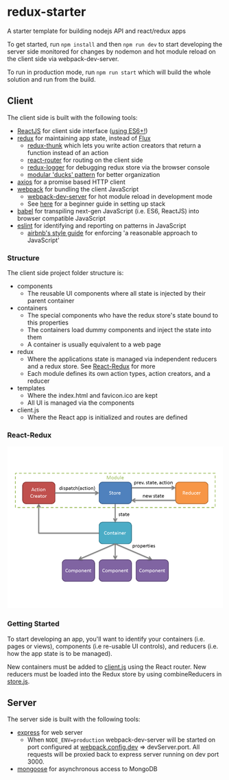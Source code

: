 # redux-starter

A starter template for building nodejs API and react/redux apps

To get started, run ```npm install``` and then ```npm run dev``` to start developing the server side monitored for changes by nodemon and hot module reload on the client side via webpack-dev-server.

To run in production mode, run ```npm run start``` which will build the whole solution and run from the build.

## Client

The client side is built with the following tools:

* [ReactJS](https://facebook.github.io/react/) for client side interface ([using ES6+!](https://babeljs.io/blog/2015/06/07/react-on-es6-plus))
* [redux](http://redux.js.org/) for maintaining app state, instead of [Flux](http://fluxxor.com/what-is-flux.html)
  * [redux-thunk](https://github.com/gaearon/redux-thunk) which lets you write action creators that return a function instead of an action
  * [react-router](https://github.com/ReactTraining/react-router) for routing on the client side
  * [redux-logger](https://github.com/evgenyrodionov/redux-logger) for debugging redux store via the browser console
  * [modular 'ducks' pattern](https://github.com/erikras/ducks-modular-redux) for better organization
* [axios](https://github.com/mzabriskie/axios) for a promise based HTTP client
* [webpack](https://webpack.github.io/docs/what-is-webpack.html) for bundling the client JavaScript
  * [webpack-dev-server](https://github.com/webpack/webpack-dev-server) for hot module reload in development mode
  * See [here](https://www.codementor.io/tamizhvendan/beginner-guide-setup-reactjs-environment-npm-babel-6-webpack-du107r9zr) for a beginner guide in setting up stack
* [babel](http://babeljs.io/) for transpiling next-gen JavaScript (i.e. ES6, ReactJS) into browser compatible JavaScript
* [eslint](http://eslint.org/) for identifying and reporting on patterns in JavaScript
  * [airbnb's style guide](https://github.com/airbnb/javascript) for enforcing 'a reasonable approach to JavaScript'

### Structure

The client side project folder structure is:

* components
  * The reusable UI components where all state is injected by their parent container
* containers
  * The special components who have the redux store's state bound to this properties
  * The containers load dummy components and inject the state into them
  * A container is usually equivalent to a web page
* redux
  * Where the applications state is managed via independent reducers and a redux store. See [React-Redux](#react-redux) for more
  * Each module defines its own action types, action creators, and a reducer
* templates
  * Where the index.html and favicon.ico are kept
  * All UI is managed via the components
* client.js
  * Where the React app is initialized and routes are defined

### React-Redux

![react/redux](docs/img/redux.png)

### Getting Started

To start developing an app, you'll want to identify your containers (i.e. pages or views), components (i.e re-usable UI controls), and reducers (i.e. how the app state is to be managed).

New containers must be added to [client.js](client/client.js) using the React router. New reducers must be loaded into the Redux store by using combineReducers in [store.js](client/redux/store.js).

## Server

The server side is built with the following tools:

* [express](https://github.com/expressjs/express) for web server
  * When ```NODE_ENV=production``` webpack-dev-server will be started on port configured at [webpack.config.dev](webpack.config.dev.js) => devServer.port. All requests will be proxied back to express server running on dev port 3000.
* [mongoose](https://github.com/Automattic/mongoose) for asynchronous access to MongoDB
